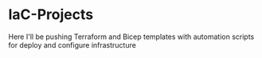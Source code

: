# IaC-Projects
Here I'll be pushing Terraform and Bicep templates with automation scripts for deploy and configure infrastructure
